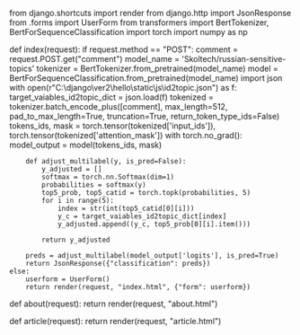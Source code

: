 from django.shortcuts import render
from django.http import JsonResponse
from .forms import UserForm
from transformers import BertTokenizer, BertForSequenceClassification
import torch
import numpy as np

def index(request):
    if request.method == "POST":
        comment = request.POST.get("comment")
        model_name = 'Skoltech/russian-sensitive-topics'
        tokenizer = BertTokenizer.from_pretrained(model_name)
        model = BertForSequenceClassification.from_pretrained(model_name)
        import json
        with open(r"C:\django\ver2\hello\static\js\id2topic.json") as f:
            target_vaiables_id2topic_dict = json.load(f)
        tokenized = tokenizer.batch_encode_plus([comment], max_length=512,
                                                pad_to_max_length=True,
                                                truncation=True,
                                                return_token_type_ids=False)
        tokens_ids, mask = torch.tensor(tokenized['input_ids']), torch.tensor(tokenized['attention_mask'])
        with torch.no_grad():
            model_output = model(tokens_ids, mask)

        def adjust_multilabel(y, is_pred=False):
            y_adjusted = []
            softmax = torch.nn.Softmax(dim=1)
            probabilities = softmax(y)
            top5_prob, top5_catid = torch.topk(probabilities, 5)
            for i in range(5):
                index = str(int(top5_catid[0][i]))
                y_c = target_vaiables_id2topic_dict[index]
                y_adjusted.append((y_c, top5_prob[0][i].item()))
                
            return y_adjusted

        preds = adjust_multilabel(model_output['logits'], is_pred=True)
        return JsonResponse({"classification": preds})
    else:
        userform = UserForm()
        return render(request, "index.html", {"form": userform})
def about(request):
    return render(request, "about.html")

def article(request):
    return render(request, "article.html")
